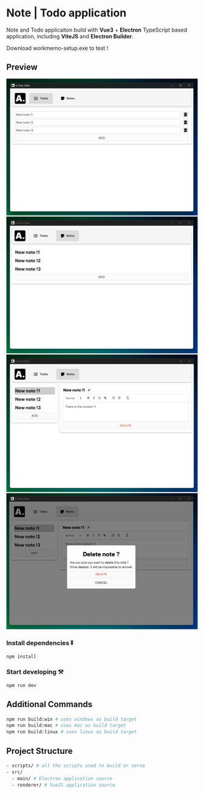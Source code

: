 # Note | Todo application

Note and Todo applicaiton build with **Vue3** + **Electron** TypeScript based application, including **ViteJS** and **Electron Builder**.

Download workmemo-setup.exe to test !

## Preview

![todo view](pictures/todo.png)
![note retraced view](pictures/note-retracted.png)
![note focus view](pictures/note-focus.png)
![note delete view](pictures/note-delete.png)

### Install dependencies ⏬

```bash
npm install
```

### Start developing ⚒️

```bash
npm run dev
```

## Additional Commands

```bash
npm run build:win # uses windows as build target
npm run build:mac # uses mac as build target
npm run build:linux # uses linux as build target
```

## Project Structure

```bash
- scripts/ # all the scripts used to build or serve
- src/
  - main/ # Electron application source
  - renderer/ # VueJS application source
```
